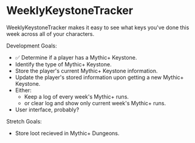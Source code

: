 # WeeklyKeystoneTracker

WeeklyKeystoneTracker makes it easy to see what keys you've done this week across all of your characters.


Development Goals:
- ✅ Determine if a player has a Mythic+ Keystone.
- Identify the type of Mythic+ Keystone.
- Store the player's current Mythic+ Keystone information.
- Update the player's stored information upon getting a new Mythic+ Keystone.
- Either:
    - Keep a log of every week's Mythic+ runs.
    - or clear log and show only current week's Mythic+ runs.
- User interface, probably?

Stretch Goals:
- Store loot recieved in Mythic+ Dungeons.
